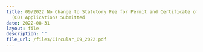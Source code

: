 ```yaml
---
title: 09/2022 No Change to Statutory Fee for Permit and Certificate of Origin
  (CO) Applications Submitted
date: 2022-08-31
layout: file
description: ""
file_url: /files/Circular_09_2022.pdf
---
```



